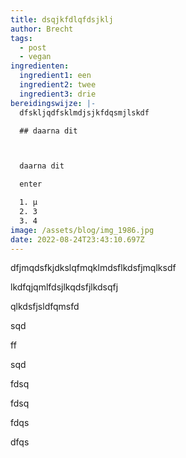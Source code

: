 ```yaml
---
title: dsqjkfdlqfdsjklj
author: Brecht
tags:
  - post
  - vegan
ingredienten:
  ingredient1: een
  ingredient2: twee
  ingredient3: drie
bereidingswijze: |-
  dfskljqdfsklmdjsjkfdqsmjlskdf

  ## daarna dit



  daarna dit

  enter

  1. µ
  2. 3
  3. 4
image: /assets/blog/img_1986.jpg
date: 2022-08-24T23:43:10.697Z
---
```

dfjmqdsfkjdkslqfmqklmdsflkdsfjmqlksdf



lkdfqjqmlfdsjlkqdsfjlkdsqfj





qlkdsfjsldfqmsfd

sqd

ff

sqd

fdsq

fdsq

fdqs

dfqs
